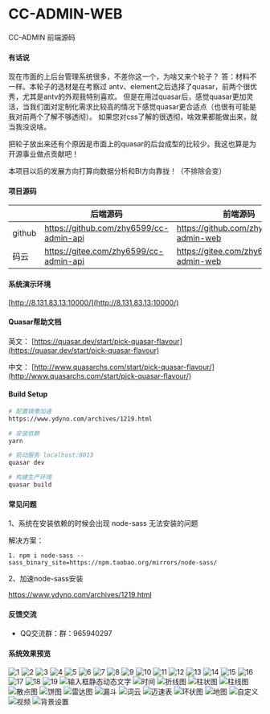 # CC-ADMIN-WEB

CC-ADMIN 前端源码

#### 有话说

  现在市面的上后台管理系统很多，不差你这一个，为啥又来个轮子？
  答：材料不一样。本轮子的选材是在考察过 antv、element之后选择了quasar，前两个很优秀，尤其是antv的外观我特别喜欢。
  但是在用过quasar后，感觉quasar更加灵活，当我们面对定制化需求比较高的情况下感觉quasar更合适点（也很有可能是我对前两个了解不够透彻）。
  如果您对css了解的很透彻，啥效果都能做出来，就当我没说啥。

  把轮子放出来还有个原因是市面上的quasar的后台成型的比较少。我这也算是为开源事业做点贡献吧！

  本项目以后的发展方向打算向数据分析和BI方向靠拢！（不排除会变）


#### 项目源码

|     |   后端源码  |   前端源码  |
|---  |--- | --- |
|  github   |  https://github.com/zhy6599/cc-admin-api   |  https://github.com/zhy6599/cc-admin-web   |
|  码云   |  https://gitee.com/zhy6599/cc-admin-api   |  https://gitee.com/zhy6599/cc-admin-web   |

#### 系统演示环境
[http://8.131.83.13:10000/](http://8.131.83.13:10000/)

#### Quasar帮助文档

英文： [https://quasar.dev/start/pick-quasar-flavour](https://quasar.dev/start/pick-quasar-flavour)

中文： [http://www.quasarchs.com/start/pick-quasar-flavour/](http://www.quasarchs.com/start/pick-quasar-flavour/)

#### Build Setup
``` bash
# 配置镜像加速
https://www.ydyno.com/archives/1219.html

# 安装依赖
yarn

# 启动服务 localhost:8013
quasar dev

# 构建生产环境
quasar build
```

#### 常见问题

1、系统在安装依赖的时候会出现 node-sass 无法安装的问题

解决方案：
```
1. npm i node-sass --sass_binary_site=https://npm.taobao.org/mirrors/node-sass/

```

2、加速node-sass安装

https://www.ydyno.com/archives/1219.html

#### 反馈交流

- QQ交流群：群：965940297


#### 系统效果预览

![1](https://github.com/zhy6599/preview/raw/master/1.png)
![2](https://github.com/zhy6599/preview/raw/master/2.png)
![3](https://github.com/zhy6599/preview/raw/master/3.png)
![4](https://github.com/zhy6599/preview/raw/master/4.png)
![5](https://github.com/zhy6599/preview/raw/master/5.png)
![6](https://github.com/zhy6599/preview/raw/master/6.png)
![7](https://github.com/zhy6599/preview/raw/master/7.png)
![8](https://github.com/zhy6599/preview/raw/master/8.png)
![9](https://github.com/zhy6599/preview/raw/master/9.png)
![10](https://github.com/zhy6599/preview/raw/master/10.png)
![11](https://github.com/zhy6599/preview/raw/master/11.png)
![12](https://github.com/zhy6599/preview/raw/master/12.png)
![13](https://github.com/zhy6599/preview/raw/master/13.png)
![14](https://github.com/zhy6599/preview/raw/master/14.png)
![15](https://github.com/zhy6599/preview/raw/master/15.png)
![16](https://github.com/zhy6599/preview/raw/master/16.png)
![17](https://github.com/zhy6599/preview/raw/master/17.png)
![18](https://github.com/zhy6599/preview/raw/master/18.png)
![19](https://github.com/zhy6599/preview/raw/master/19.png)
![输入框静态动态文字](https://img-blog.csdnimg.cn/20210108215901593.gif)
![时间](https://img-blog.csdnimg.cn/20210108215927107.gif)
![折线图](https://img-blog.csdnimg.cn/20210109110326307.gif)
![柱状图](https://img-blog.csdnimg.cn/20210108215732517.gif)
![柱线图](https://img-blog.csdnimg.cn/20210108215758140.gif)
![散点图](https://img-blog.csdnimg.cn/20210108220032959.gif)
![饼图](https://img-blog.csdnimg.cn/20210108220104376.gif)
![雷达图](https://img-blog.csdnimg.cn/20210108220129891.gif)
![漏斗](https://img-blog.csdnimg.cn/20210108220155625.gif)
![词云](https://img-blog.csdnimg.cn/20210108220231643.gif)
![迈速表](https://img-blog.csdnimg.cn/20210108220256487.gif)
![环状图](https://img-blog.csdnimg.cn/20210108220330318.gif)
![地图](https://img-blog.csdnimg.cn/20210108220401469.gif)
![自定义](https://img-blog.csdnimg.cn/20210108220424703.gif)
![视频](https://img-blog.csdnimg.cn/2021010822045726.gif)
![背景设置](https://img-blog.csdnimg.cn/20210108220523970.gif)